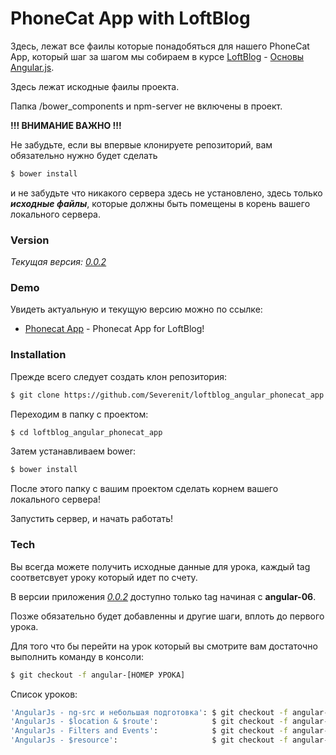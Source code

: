 # PhoneCat App with LoftBlog
Здесь, лежат все фаилы которые понадобяться для нашего PhoneCat App, который шаг за шагом мы собираем в курсе [LoftBlog](http://www.youtube.com/user/loftblog) - [Основы Angular.js](http://www.youtube.com/playlist?list=PLY4rE9dstrJxWEX3fCPjFpmcnoU_3GRWW).

Здесь лежат искодные фаилы проекта.

Папка /bower_components и npm-server не включены в проект.

**!!! ВНИМАНИЕ ВАЖНО !!!**

Не забудьте, если вы впервые клонируете репозиторий, вам обязательно нужно будет сделать
```sh
$ bower install
```
и не забудьте что никакого сервера здесь не установлено, здесь только ***исходные файлы***, которые должны быть помещены в корень вашего локального сервера.


### Version
*Текущая версия: [0.0.2]()*

### Demo

Увидеть актуальную и текущую версию можно по ссылке:

* [Phonecat App](http://phonecat.severenit.ru/) - Phonecat App for LoftBlog!

### Installation

Прежде всего следует создать клон репозитория:

```sh
$ git clone https://github.com/Severenit/loftblog_angular_phonecat_app
```
Переходим в папку с проектом:
```sh
$ cd loftblog_angular_phonecat_app
```
Затем устанавливаем bower:
```sh
$ bower install
```
После этого папку с вашим проектом сделать корнем вашего локального сервера!

Запустить сервер, и начать работать!

### Tech
Вы всегда можете получить исходные данные для урока, каждый tag соответсвует уроку который идет по счету. 

В версии приложения *[0.0.2]()* доступно только tag начиная с **angular-06**. 

Позже обязательно будет добавленны и другие шаги, вплоть до первого урока.

Для того что бы перейти на урок который вы смотрите вам достаточно выполнить команду в консоли:
```sh
$ git checkout -f angular-[НОМЕР УРОКА]
```
Список уроков:
```sh
'AngularJs - ng-src и небольшая подготовка': $ git checkout -f angular-06
'AngularJs - $location & $route':            $ git checkout -f angular-07
'AngularJs - Filters and Events':            $ git checkout -f angular-08
'AngularJs - $resource':                     $ git checkout -f angular-09
```

